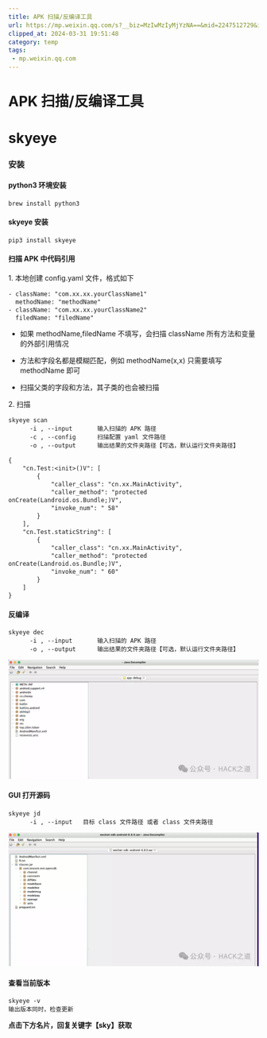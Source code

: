 ```yaml
---
title: APK 扫描/反编译工具
url: https://mp.weixin.qq.com/s?__biz=MzIwMzIyMjYzNA==&mid=2247512729&idx=1&sn=b69f927ee5b606fc1066fd662e08e307&chksm=96d0499ca1a7c08a84a4a61a27c2711c66ffb1f1b4cd362d06ec2088562965bd2f84c2019667&mpshare=1&scene=1&srcid=02163LPmnpw4yttgJih9Oq3p&sharer_shareinfo=be78844dc0ed52961447e0a6051e4bf1&sharer_shareinfo_first=be78844dc0ed52961447e0a6051e4bf1#rd
clipped_at: 2024-03-31 19:51:48
category: temp
tags: 
 - mp.weixin.qq.com
---
```



# APK 扫描/反编译工具

# 

# **skyeye**

### **安装**

#### **python3 环境安装**

```plain
brew install python3
```

#### **skyeye 安装**

```plain
pip3 install skyeye
```

#### **扫描 APK 中代码引用**

1\. 本地创建 config.yaml 文件，格式如下

```plain
- className: "com.xx.xx.yourClassName1"
  methodName: "methodName"
- className: "com.xx.xx.yourClassName2"
  filedName: "filedName"
```

-   如果 methodName,filedName 不填写，会扫描 className 所有方法和变量的外部引用情况
    
-   方法和字段名都是模糊匹配，例如 methodName(x,x) 只需要填写 methodName 即可
    
-   扫描父类的字段和方法，其子类的也会被扫描
    

2\. 扫描

```plain
skyeye scan
      -i , --input       输入扫描的 APK 路径
      -c , --config      扫描配置 yaml 文件路径
      -o , --output      输出结果的文件夹路径【可选，默认运行文件夹路径】
```

```plain
{
    "cn.Test:<init>()V": [
        {
            "caller_class": "cn.xx.MainActivity",
            "caller_method": "protected onCreate(Landroid.os.Bundle;)V",
            "invoke_num": " 58"
        }
    ],
    "cn.Test.staticString": [
        {
            "caller_class": "cn.xx.MainActivity",
            "caller_method": "protected onCreate(Landroid.os.Bundle;)V",
            "invoke_num": " 60"
        }
    ]
}
```

#### **反编译**

```plain
skyeye dec
      -i , --input       输入扫描的 APK 路径
      -o , --output      输出结果的文件夹路径【可选，默认运行文件夹路径】
```

![图片](assets/1711885908-f97b2e9bab4068664de9b904836141b7.webp)

#### **GUI 打开源码**

```plain
skyeye jd
      -i , --input   目标 class 文件路径 或者 class 文件夹路径
```

![图片](assets/1711885908-ed7991c9da6eb35a28cf3c0f6adce45f.webp)

#### **查看当前版本**

```plain
skyeye -v
输出版本同时，检查更新
```

**点击下方名片，回复关键字【****sky****】获取**